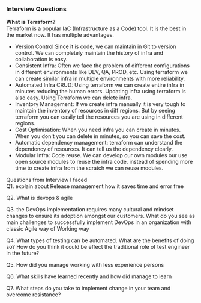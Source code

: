 ### Interview Questions

**What is Terraform?** <br/>
Terraform is a popular IaC (Infrastructure as a Code) tool. It is the best in the market now. It has multiple advantages.
* Version Control
Since it is code, we can maintain in Git to version control. We can completely maintain the history of infra and collaboration is easy.
* Consistent Infra:
Often we face the problem of different configurations in different environments like DEV, QA, PROD, etc. Using terraform we can create similar infra in multiple environments with more reliability.
* Automated Infra CRUD:
Using terraform we can create entire infra in minutes reducing the human errors. Updating infra using terraform is also easy. Using Terraform we can delete infra.
* Inventory Management:
If we create infra manually it is very tough to maintain the inventory of resources in diff regions. But by seeing terraform you can easily tell the resources you are using in different regions.
* Cost Optimisation:
When you need infra you can create in minutes. When you don't you can delete in minutes, so you can save the cost.
* Automatic dependency management:
terraform can understand the dependency of resources. It can tell us the dependency clearly.
* Modular Infra:
Code reuse. We can develop our own modules our use open source modules to reuse the infra code. instead of spending more time to create infra from the scratch we can reuse modules.


Questions from Interview I faced <br/>
Q1. explain about Release management how it saves time and error free <br/>

Q2.  What is devops & agile <br/>

Q3. the DevOps implementation requires many cultural and mindset changes to ensure its adoption amongst our customers. What do you see as main challenges to successfully implement DevOps in an organization with classic Agile way of Working way <br/>

Q4. What types of testing can be automated. What are the benefits of doing so? How do you think it could be effect the traditional role of test engineer in the future? <br/>

Q5. How did you manage working with less experience persons <br/>

Q6. What skills have learned recently and how did manage to learn <br/>

Q7. What steps do you take to implement change in your team and overcome resistance? 

